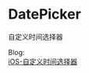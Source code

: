 # DatePicker
自定义时间选择器

Blog:  
[iOS-自定义时间选择器](https://cwos111509sina.github.io/Blog/OC/Article/iOS-自定义时间选择器)
